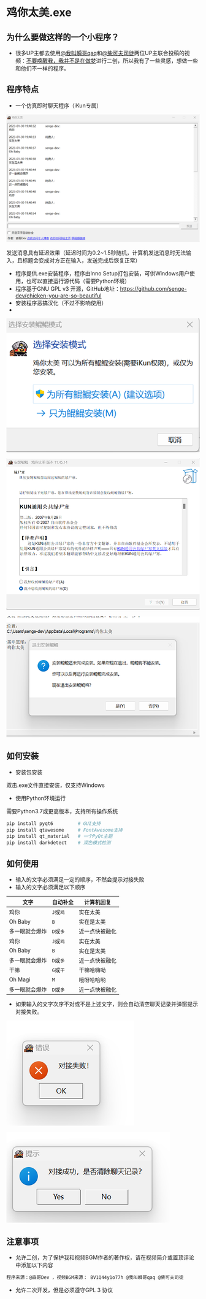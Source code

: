 # 鸡你太美.exe

## 为什么要做这样的一个小程序？

- 很多UP主都去使用[@我叫瞬哥qaq](https://space.bilibili.com/28284160)和[@柴可夫司徒](https://space.bilibili.com/93890857)两位UP主联合投稿的视频：[不要唤醒我，我并不是在做梦](https://www.bilibili.com/video/BV1Q44y1o77h/)进行二创，所以我有了一些灵感，想做一些和他们不一样的程序。

## 程序特点

- 一个仿真即时聊天程序（iKun专属）

![](image/demo.png)

发送消息具有延迟效果（延迟时间为0.2~1.5秒随机，计算机发送消息时无法输入，且标题会变成对方正在输入，发送完成后恢复正常）

- 程序提供.exe安装程序，程序由Inno Setup打包安装，可供Windows用户使用，也可以直接运行源代码（需要Python环境）
- 程序基于GNU GPL v3 开源，GitHub地址：https://github.com/senge-dev/chicken-you-are-so-beautiful
- 安装程序恶搞汉化（不过不影响使用）
- 

![](image/permission.png)

![](image/license.png)

![](image/quit.png)

## 如何安装

- 安装包安装

双击.exe文件直接安装，仅支持Windows

- 使用Python环境运行

需要Python3.7或更高版本，支持所有操作系统

```bash
pip install pyqt6         # GUI支持
pip install qtawesome     # FontAwesome支持
pip install qt_material   # 一个PyQt主题
pip install darkdetect    # 深色模式检测
```

## 如何使用

- 输入的文字必须满足一定的顺序，不然会提示对接失败
- 输入的文字必须满足以下顺序

| 文字           | 自动补全  | 计算机回复     |
| -------------- | --------- | -------------- |
| 鸡你           | `J`或`鸡` | 实在太美       |
| Oh Baby        | `B`       | 实在是太美     |
| 多一眼就会爆炸 | `D`或`多` | 近一点快被融化 |
| 鸡你           | `J`或`鸡` | 实在太美       |
| Oh Baby        | `B`       | 实在是太美     |
| 多一眼就会爆炸 | `D`或`多` | 近一点快被融化 |
| 干嘛           | `G`或`干` | 干嘛哈嗨呦     |
| Oh Magi        | `M`       | 哦呀哈哈哟     |
| 多一眼就会爆炸 | `D`或`多` | 近一点快被融化 |

- 如果输入的文字次序不对或不是上述文字，则会自动清空聊天记录并弹窗提示对接失败。

![](image/error.png)

![](image/success.png)

## 注意事项

- 允许二创，为了保护我和视频BGM作者的著作权，请在视频简介或置顶评论中添加以下内容

```bash
程序来源：@森哥Dev ，视频BGM来源： BV1Q44y1o77h @我叫瞬哥qaq @柴可夫司徒
```

- 允许二次开发，但是必须遵守GPL 3 协议
